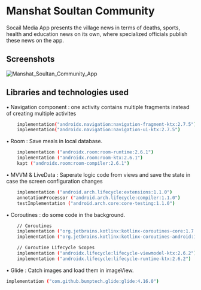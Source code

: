 
# Manshat Soultan Community

Socail Media App presents the village news in terms of deaths, sports, health and education news on its own, where specialized officials publish these news on the app.

## Screenshots

![Manshat_Soultan_Community_App](https://github.com/KareemEmadElfrargi/Manshat_Soultan_Community_App/assets/148908216/3762c1eb-8d3f-4f48-ab05-6f87e6a94205)

## Libraries and technologies used

• Navigation component : one activity contains multiple fragments  instead of creating multiple activites
```bash
    implementation("androidx.navigation:navigation-fragment-ktx:2.7.5")
    implementation("androidx.navigation:navigation-ui-ktx:2.7.5")
```
 • Room : Save meals in local database.
```bash
    implementation ("androidx.room:room-runtime:2.6.1")
    implementation ("androidx.room:room-ktx:2.6.1")
    kapt ("androidx.room:room-compiler:2.6.1")
```   
 • MVVM & LiveData : Saperate logic code from views and save the state in case the screen configuration changes
```bash
    implementation ("android.arch.lifecycle:extensions:1.1.0")
    annotationProcessor ("android.arch.lifecycle:compiler:1.1.0")
    testImplementation ("android.arch.core:core-testing:1.1.0")
```   
 • Coroutines : do some code in the background.
```bash
    // Coroutines
    implementation ("org.jetbrains.kotlinx:kotlinx-coroutines-core:1.7.1")
    implementation ("org.jetbrains.kotlinx:kotlinx-coroutines-android:1.7.1")

    // Coroutine Lifecycle Scopes
    implementation ("androidx.lifecycle:lifecycle-viewmodel-ktx:2.6.2")
    implementation ("androidx.lifecycle:lifecycle-runtime-ktx:2.6.2")

```   
 • Glide : Catch images and load them in imageView.
```bash
implementation ("com.github.bumptech.glide:glide:4.16.0")
```   
